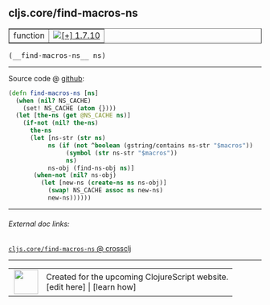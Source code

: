 ## cljs.core/find-macros-ns



 <table border="1">
<tr>
<td>function</td>
<td><a href="https://github.com/cljsinfo/cljs-api-docs/tree/1.7.10"><img valign="middle" alt="[+] 1.7.10" title="Added in 1.7.10" src="https://img.shields.io/badge/+-1.7.10-lightgrey.svg"></a> </td>
</tr>
</table>


 <samp>
(__find-macros-ns__ ns)<br>
</samp>

---







Source code @ [github](https://github.com/clojure/clojurescript/blob/r1.7.107/src/main/cljs/cljs/core.cljs#L10160-L10174):

```clj
(defn find-macros-ns [ns]
  (when (nil? NS_CACHE)
    (set! NS_CACHE (atom {})))
  (let [the-ns (get @NS_CACHE ns)]
    (if-not (nil? the-ns)
      the-ns
      (let [ns-str (str ns)
           ns (if (not ^boolean (gstring/contains ns-str "$macros"))
                (symbol (str ns-str "$macros"))
                ns)
           ns-obj (find-ns-obj ns)]
       (when-not (nil? ns-obj)
         (let [new-ns (create-ns ns ns-obj)]
           (swap! NS_CACHE assoc ns new-ns)
           new-ns))))))
```

<!--
Repo - tag - source tree - lines:

 <pre>
clojurescript @ r1.7.107
└── src
    └── main
        └── cljs
            └── cljs
                └── <ins>[core.cljs:10160-10174](https://github.com/clojure/clojurescript/blob/r1.7.107/src/main/cljs/cljs/core.cljs#L10160-L10174)</ins>
</pre>

-->

---



###### External doc links:

[`cljs.core/find-macros-ns` @ crossclj](http://crossclj.info/fun/cljs.core.cljs/find-macros-ns.html)<br>

---

 <table>
<tr><td>
<img valign="middle" align="right" width="48px" src="http://i.imgur.com/Hi20huC.png">
</td><td>
Created for the upcoming ClojureScript website.<br>
[edit here] | [learn how]
</td></tr></table>

[edit here]:https://github.com/cljsinfo/cljs-api-docs/blob/master/cljsdoc/cljs.core_find-macros-ns.cljsdoc
[learn how]:https://github.com/cljsinfo/cljs-api-docs/wiki/cljsdoc-files

<!--

This information was too distracting to show to readers, but I'll leave it
commented here since it is helpful to:

- pretty-print the data used to generate this document
- and show how to retrieve that data



The API data for this symbol:

```clj
{:ns "cljs.core",
 :name "find-macros-ns",
 :type "function",
 :signature ["[ns]"],
 :source {:code "(defn find-macros-ns [ns]\n  (when (nil? NS_CACHE)\n    (set! NS_CACHE (atom {})))\n  (let [the-ns (get @NS_CACHE ns)]\n    (if-not (nil? the-ns)\n      the-ns\n      (let [ns-str (str ns)\n           ns (if (not ^boolean (gstring/contains ns-str \"$macros\"))\n                (symbol (str ns-str \"$macros\"))\n                ns)\n           ns-obj (find-ns-obj ns)]\n       (when-not (nil? ns-obj)\n         (let [new-ns (create-ns ns ns-obj)]\n           (swap! NS_CACHE assoc ns new-ns)\n           new-ns))))))",
          :title "Source code",
          :repo "clojurescript",
          :tag "r1.7.107",
          :filename "src/main/cljs/cljs/core.cljs",
          :lines [10160 10174]},
 :full-name "cljs.core/find-macros-ns",
 :full-name-encode "cljs.core_find-macros-ns",
 :history [["+" "1.7.10"]]}

```

Retrieve the API data for this symbol:

```clj
;; from Clojure REPL
(require '[clojure.edn :as edn])
(-> (slurp "https://raw.githubusercontent.com/cljsinfo/cljs-api-docs/catalog/cljs-api.edn")
    (edn/read-string)
    (get-in [:symbols "cljs.core/find-macros-ns"]))
```

-->
